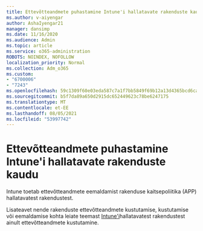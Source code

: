 ```yaml
---
title: Ettevõtteandmete puhastamine Intune'i hallatavate rakenduste kaudu
ms.author: v-aiyengar
author: AshaIyengar21
manager: dansimp
ms.date: 11/16/2020
ms.audience: Admin
ms.topic: article
ms.service: o365-administration
ROBOTS: NOINDEX, NOFOLLOW
localization_priority: Normal
ms.collection: Adm_o365
ms.custom:
- "6700006"
- "7243"
ms.openlocfilehash: 59c1309f60e03eda587c7a1f7bb5849f69b12a13d4365bcd6ca4e862d0e53e2e
ms.sourcegitcommit: b5f7da89a650d2915dc652449623c78be6247175
ms.translationtype: MT
ms.contentlocale: et-EE
ms.lasthandoff: 08/05/2021
ms.locfileid: "53997742"
---
```

# <a name="wipe-corporate-data-from-intune-managed-apps"></a>Ettevõtteandmete puhastamine Intune'i hallatavate rakenduste kaudu

Intune toetab ettevõtteandmete eemaldamist rakenduse kaitsepoliitika (APP) hallatavatest rakendustest. 

Lisateavet nende rakenduste ettevõtteandmete kustutamise, kustutamise või eemaldamise kohta leiate teemast [Intune'i](https://docs.microsoft.com/mem/intune/apps/apps-selective-wipe)hallatavatest rakendustest ainult ettevõtteandmete kustutamine.
